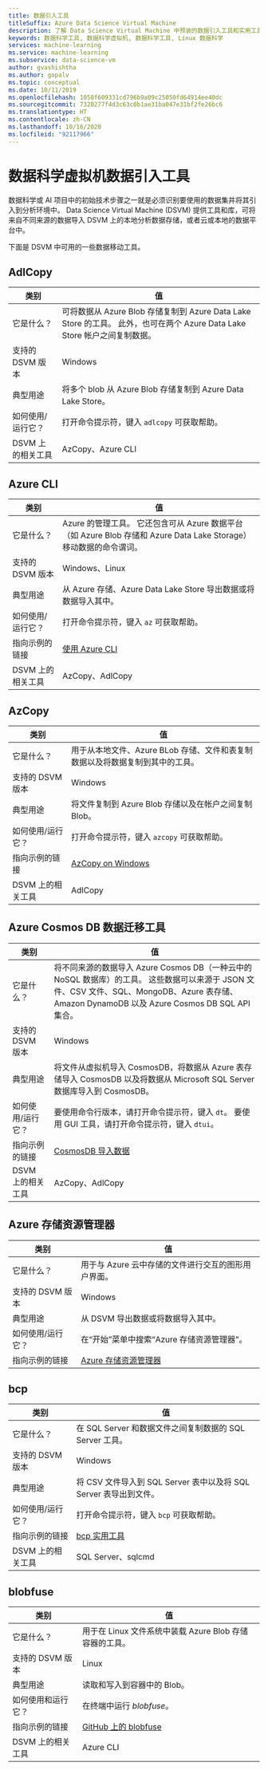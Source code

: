 ```yaml
---
title: 数据引入工具
titleSuffix: Azure Data Science Virtual Machine
description: 了解 Data Science Virtual Machine 中预装的数据引入工具和实用工具。
keywords: 数据科学工具, 数据科学虚拟机, 数据科学工具, Linux 数据科学
services: machine-learning
ms.service: machine-learning
ms.subservice: data-science-vm
author: gvashishtha
ms.author: gopalv
ms.topic: conceptual
ms.date: 10/11/2019
ms.openlocfilehash: 1058f609331cd796b9a09c25050fd64914ee40dc
ms.sourcegitcommit: 7320277f4d3c63c0b1ae31ba047e31bf2fe26bc6
ms.translationtype: HT
ms.contentlocale: zh-CN
ms.lasthandoff: 10/16/2020
ms.locfileid: "92117966"
---
```

# <a name="data-science-virtual-machine-data-ingestion-tools"></a>数据科学虚拟机数据引入工具

数据科学或 AI 项目中的初始技术步骤之一就是必须识别要使用的数据集并将其引入到分析环境中。 Data Science Virtual Machine (DSVM) 提供工具和库，可将来自不同来源的数据导入 DSVM 上的本地分析数据存储，或者云或本地的数据平台中。

下面是 DSVM 中可用的一些数据移动工具。

## <a name="adlcopy"></a>AdlCopy

| 类别 | 值 |
| ------------- | ------------- |
| 它是什么？   | 可将数据从 Azure Blob 存储复制到 Azure Data Lake Store 的工具。 此外，也可在两个 Azure Data Lake Store 帐户之间复制数据。      |
| 支持的 DSVM 版本      | Windows      |
| 典型用途      | 将多个 blob 从 Azure Blob 存储复制到 Azure Data Lake Store。      |
|  如何使用/运行它？    |   打开命令提示符，键入 `adlcopy` 可获取帮助。    |
| DSVM 上的相关工具      | AzCopy、Azure CLI     |

## <a name="azure-cli"></a>Azure CLI

| 类别 | 值 |
| ------------- | ------------- |
| 它是什么？   | Azure 的管理工具。 它还包含可从 Azure 数据平台（如 Azure Blob 存储和 Azure Data Lake Storage）移动数据的命令谓词。     |
| 支持的 DSVM 版本      | Windows、Linux     |
| 典型用途      | 从 Azure 存储、Azure Data Lake Store 导出数据或将数据导入其中。      |
|  如何使用/运行它？    |   打开命令提示符，键入 `az` 可获取帮助。    |
| 指向示例的链接      | [使用 Azure CLI](/cli)     |
| DSVM 上的相关工具      | AzCopy、AdlCopy      |


## <a name="azcopy"></a>AzCopy

| 类别 | 值 |
| ------------- | ------------- |
| 它是什么？   | 用于从本地文件、Azure BLob 存储、文件和表复制数据以及将数据复制到其中的工具。      |
| 支持的 DSVM 版本      | Windows      |
| 典型用途      | 将文件复制到 Azure Blob 存储以及在帐户之间复制 Blob。      |
|  如何使用/运行它？    |   打开命令提示符，键入 `azcopy` 可获取帮助。    |
| 指向示例的链接      | [AzCopy on Windows](/storage/common/storage-use-azcopy)      |
| DSVM 上的相关工具      | AdlCopy     |


## <a name="azure-cosmos-db-data-migration-tool"></a>Azure Cosmos DB 数据迁移工具

| 类别 | 值 |
| ------------- | ------------- |
| 它是什么？   | 将不同来源的数据导入 Azure Cosmos DB（一种云中的 NoSQL 数据库）的工具。 这些数据可以来源于 JSON 文件、CSV 文件、SQL、MongoDB、Azure 表存储、Amazon DynamoDB 以及 Azure Cosmos DB SQL API 集合。      |
| 支持的 DSVM 版本      | Windows      |
| 典型用途      | 将文件从虚拟机导入 CosmosDB，将数据从 Azure 表存储导入 CosmosDB 以及将数据从 Microsoft SQL Server 数据库导入到 CosmosDB。     |
|  如何使用/运行它？    |   要使用命令行版本，请打开命令提示符，键入 `dt`。 要使用 GUI 工具，请打开命令提示符，键入 `dtui`。    |
| 指向示例的链接      | [CosmosDB 导入数据](/cosmos-db/import-data)      |
| DSVM 上的相关工具      | AzCopy、AdlCopy      |

## <a name="azure-storage-explorer"></a>Azure 存储资源管理器

| 类别 | 值 |
| ------------- | ------------- |
| 它是什么？   | 用于与 Azure 云中存储的文件进行交互的图形用户界面。 |
| 支持的 DSVM 版本      | Windows      |
| 典型用途      | 从 DSVM 导出数据或将数据导入其中。    |
|  如何使用/运行它？    | 在“开始”菜单中搜索“Azure 存储资源管理器”。 |
| 指向示例的链接      | [Azure 存储资源管理器](vm-do-ten-things.md#access-azure-data-and-analytics-services)      |


## <a name="bcp"></a>bcp

| 类别 | 值 |
| ------------- | ------------- |
| 它是什么？   | 在 SQL Server 和数据文件之间复制数据的 SQL Server 工具。      |
| 支持的 DSVM 版本      | Windows      |
| 典型用途      | 将 CSV 文件导入到 SQL Server 表中以及将 SQL Server 表导出到文件。      |
|  如何使用/运行它？    |   打开命令提示符，键入 `bcp` 可获取帮助。    |
| 指向示例的链接      | [bcp 实用工具](https://docs.microsoft.com/sql/tools/bcp-utility)      |
| DSVM 上的相关工具      | SQL Server、sqlcmd      |

## <a name="blobfuse"></a>blobfuse

| 类别 | 值 |
| ------------- | ------------- |
| 它是什么？   | 用于在 Linux 文件系统中装载 Azure Blob 存储容器的工具。      |
| 支持的 DSVM 版本      | Linux      |
| 典型用途      | 读取和写入到容器中的 Blob。      |
|  如何使用和运行它？    |   在终端中运行 _blobfuse_。    |
| 指向示例的链接      | [GitHub 上的 blobfuse](https://github.com/Azure/azure-storage-fuse)      |
| DSVM 上的相关工具      | Azure CLI      |
